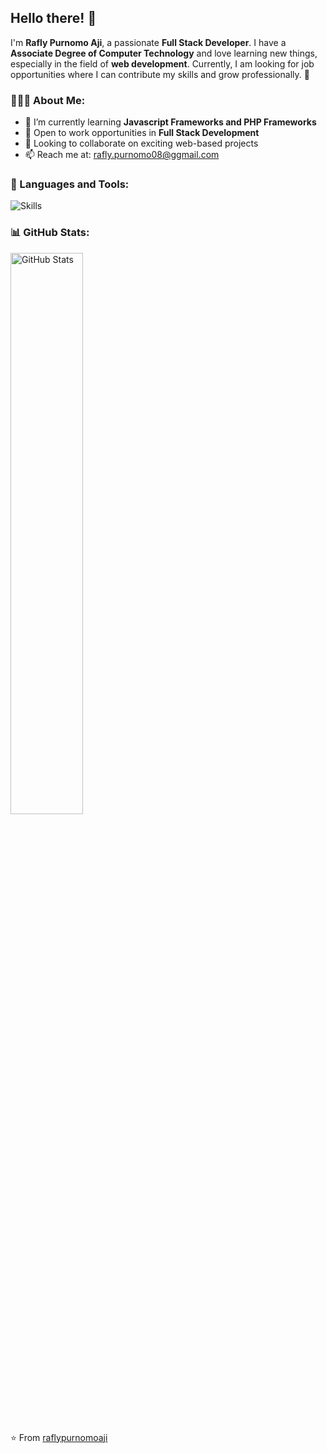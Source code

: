 ## Hello there! 👋

I'm **Rafly Purnomo Aji**, a passionate **Full Stack Developer**. I have a **Associate Degree of Computer Technology** and love learning new things, especially in the field of **web development**. Currently, I am looking for job opportunities where I can contribute my skills and grow professionally. 🚀

### 👨🏽‍💻 About Me:
- 🌱 I’m currently learning **Javascript Frameworks and PHP Frameworks**
- 💼 Open to work opportunities in **Full Stack Development**
- 🤝 Looking to collaborate on exciting web-based projects
- 📫 Reach me at: [rafly.purnomo08@ggmail.com](mailto:your-email@example.com)

### 🚀 Languages and Tools:
<p>
  <img src="https://skillicons.dev/icons?i=html,css,js,vue,nuxt,react,nodejs,php,codeigniter,mysql" alt="Skills">
</p>

### 📊 GitHub Stats:
<p align="left">
  <img src="https://github-readme-stats.vercel.app/api?username=Omonreop&show_icons=true&theme=tokyonight" width="48%" alt="GitHub Stats">
</p>

⭐️ From [raflypurnomoaji](https://github.com/Omonreop)


